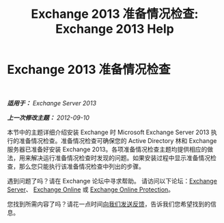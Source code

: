 ﻿---
title: 'Exchange 2013 准备情况检查: Exchange 2013 Help'
TOCTitle: Exchange 2013 准备情况检查
ms:assetid: 3b232ad3-01b1-4cdb-88c9-006bdc660f72
ms:mtpsurl: https://technet.microsoft.com/zh-cn/library/JJ150508(v=EXCHG.150)
ms:contentKeyID: 50490340
ms.date: 01/11/2018
mtps_version: v=EXCHG.150
ms.translationtype: HT
---

# Exchange 2013 准备情况检查

 

_**适用于：** Exchange Server 2013_

_**上一次修改主题：** 2012-09-10_

本节中的主题详细介绍安装 Exchange 时 Microsoft Exchange Server 2013 执行的准备情况检查。准备情况检查可确保您的 Active Directory 林和 Exchange 服务器已准备好安装 Exchange 2013。各项准备情况检查主题均提供相应的做法，用来解决运行准备情况检查时发现的问题。如果安装过程中显示准备情况检查，那么您只能执行该准备情况检查中列出的步骤。

遇到问题了吗？请在 Exchange 论坛中寻求帮助。 请访问以下论坛：[Exchange Server](https://go.microsoft.com/fwlink/p/?linkid=60612)、 [Exchange Online](https://go.microsoft.com/fwlink/p/?linkid=267542) 或 [Exchange Online Protection](https://go.microsoft.com/fwlink/p/?linkid=285351)。

您找到所需内容了吗？请花一点时间[向我们发送反馈](mailto:exsetuphelpfeedback@microsoft.com?subject=exchange%202013%20setup%20help%20feedbac)，告诉我们您希望找到的信息。

